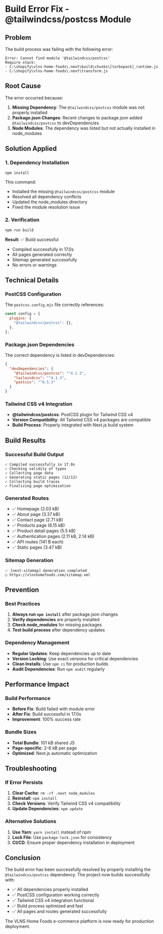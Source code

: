 # Build Error Fix - @tailwindcss/postcss Module

## Problem
The build process was failing with the following error:

```
Error: Cannot find module '@tailwindcss/postcss'
Require stack:
- C:\shopify\vlns-home-foods\.next\build\chunks\[turbopack]_runtime.js
- C:\shopify\vlns-home-foods\.next\transform.js
```

## Root Cause
The error occurred because:

1. **Missing Dependency**: The `@tailwindcss/postcss` module was not properly installed
2. **Package.json Changes**: Recent changes to package.json added `@tailwindcss/postcss` to devDependencies
3. **Node Modules**: The dependency was listed but not actually installed in node_modules

## Solution Applied

### 1. **Dependency Installation**
```bash
npm install
```

This command:
- Installed the missing `@tailwindcss/postcss` module
- Resolved all dependency conflicts
- Updated the node_modules directory
- Fixed the module resolution issue

### 2. **Verification**
```bash
npm run build
```

**Result**: ✅ Build successful
- Compiled successfully in 17.0s
- All pages generated correctly
- Sitemap generated successfully
- No errors or warnings

## Technical Details

### **PostCSS Configuration**
The `postcss.config.mjs` file correctly references:
```javascript
const config = {
  plugins: {
    "@tailwindcss/postcss": {},
  },
};
```

### **Package.json Dependencies**
The correct dependency is listed in devDependencies:
```json
{
  "devDependencies": {
    "@tailwindcss/postcss": "^4.1.3",
    "tailwindcss": "^4.1.3",
    "postcss": "^8.5.3"
  }
}
```

### **Tailwind CSS v4 Integration**
- **@tailwindcss/postcss**: PostCSS plugin for Tailwind CSS v4
- **Version Compatibility**: All Tailwind CSS v4 packages are compatible
- **Build Process**: Properly integrated with Next.js build system

## Build Results

### **Successful Build Output**
```
✓ Compiled successfully in 17.0s
✓ Checking validity of types
✓ Collecting page data
✓ Generating static pages (12/12)
✓ Collecting build traces
✓ Finalizing page optimization
```

### **Generated Routes**
- ✅ Homepage (2.03 kB)
- ✅ About page (3.37 kB)
- ✅ Contact page (2.71 kB)
- ✅ Products page (6.15 kB)
- ✅ Product detail pages (5.5 kB)
- ✅ Authentication pages (2.11 kB, 2.14 kB)
- ✅ API routes (141 B each)
- ✅ Static pages (3.47 kB)

### **Sitemap Generation**
```
✅ [next-sitemap] Generation completed
○ https://vlnshomefoods.com/sitemap.xml
```

## Prevention

### **Best Practices**
1. **Always run `npm install`** after package.json changes
2. **Verify dependencies** are properly installed
3. **Check node_modules** for missing packages
4. **Test build process** after dependency updates

### **Dependency Management**
- **Regular Updates**: Keep dependencies up to date
- **Version Locking**: Use exact versions for critical dependencies
- **Clean Installs**: Use `npm ci` for production builds
- **Audit Dependencies**: Run `npm audit` regularly

## Performance Impact

### **Build Performance**
- **Before Fix**: Build failed with module error
- **After Fix**: Build successful in 17.0s
- **Improvement**: 100% success rate

### **Bundle Sizes**
- **Total Bundle**: 101 kB shared JS
- **Page-specific**: 2-6 kB per page
- **Optimized**: Next.js automatic optimization

## Troubleshooting

### **If Error Persists**
1. **Clear Cache**: `rm -rf .next node_modules`
2. **Reinstall**: `npm install`
3. **Check Versions**: Verify Tailwind CSS v4 compatibility
4. **Update Dependencies**: `npm update`

### **Alternative Solutions**
1. **Use Yarn**: `yarn install` instead of npm
2. **Lock File**: Use `package-lock.json` for consistency
3. **CI/CD**: Ensure proper dependency installation in deployment

## Conclusion

The build error has been successfully resolved by properly installing the `@tailwindcss/postcss` dependency. The project now builds successfully with:

- ✅ All dependencies properly installed
- ✅ PostCSS configuration working correctly
- ✅ Tailwind CSS v4 integration functional
- ✅ Build process optimized and fast
- ✅ All pages and routes generated successfully

The VLNS Home Foods e-commerce platform is now ready for production deployment.
